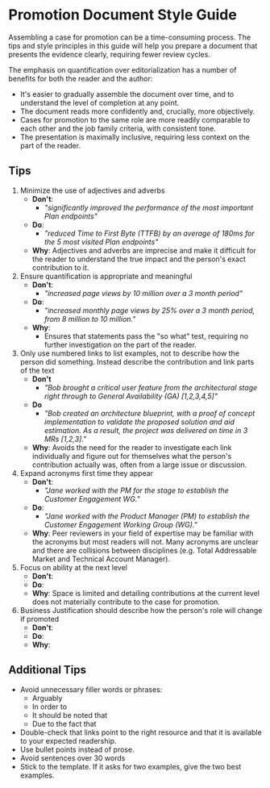 # Promotion Document Style Guide

Assembling a case for promotion can be a time-consuming process. The tips and style principles in this guide will help you prepare a document that presents the evidence clearly, requiring fewer review cycles.

The emphasis on quantification over editorialization has a number of benefits for both the reader and the author:

- It's easier to gradually assemble the document over time, and to understand the level of completion at any point.
- The document reads more confidently and, crucially, more objectively.
- Cases for promotion to the same role are more readily comparable to each other and the job family criteria, with consistent tone.
- The presentation is maximally inclusive, requiring less context on the part of the reader.

## Tips

1. Minimize the use of adjectives and adverbs
   - **Don't**:
     - _"significantly improved the performance of the most important Plan endpoints"_
   - **Do**:
     - _"reduced Time to First Byte (TTFB) by an average of 180ms for the 5 most visited Plan endpoints"_
   - **Why**: Adjectives and adverbs are imprecise and make it difficult for the reader to understand the true impact and the person's exact contribution to it.
1. Ensure quantification is appropriate and meaningful
   - **Don't**:
     - _"increased page views by 10 million over a 3 month period"_
   - **Do**:
     - _"increased monthly page views by 25% over a 3 month period, from 8 million to 10 million."_
   - **Why**:
     - Ensures that statements pass the "so what" test, requiring no further investigation on the part of the reader.
1. Only use numbered links to list examples, not to describe how the person did something. Instead describe the contribution and link parts of the text
   - **Don't**
     - _"Bob brought a critical user feature from the architectural stage right through to General Availability (GA) [1,2,3,4,5]"_
   - **Do**
     - _"Bob created an architecture blueprint, with a proof of concept implementation to validate the proposed solution and aid estimation. As a result, the project was delivered on time in 3 MRs [1,2,3]."_
   - **Why**: Avoids the need for the reader to investigate each link individually and figure out for themselves what the person's contribution actually was, often from a large issue or discussion.
1. Expand acronyms first time they appear
   - **Don't**:
     - _"Jane worked with the PM for the stage to establish the Customer Engagement WG."_
   - **Do**:
     - _"Jane worked with the Product Manager (PM) to establish the Customer Engagement Working Group (WG)."_
   - **Why**: Peer reviewers in your field of expertise may be familiar with the acronyms but most readers will not. Many acronyms are unclear and there are collisions between disciplines (e.g. Total Addressable Market and Technical Account Manager).
1. Focus on ability at the next level
   - **Don't**:
   - **Do**:
   - **Why**: Space is limited and detailing contributions at the current level does not materially contribute to the case for promotion.
1. Business Justification should describe how the person's role will change if promoted
   - **Don't**:
   - **Do**:
   - **Why**:

## Additional Tips

- Avoid unnecessary filler words or phrases:
  - Arguably
  - In order to
  - It should be noted that
  - Due to the fact that
- Double-check that links point to the right resource and that it is available to your expected readership.
- Use bullet points instead of prose.
- Avoid sentences over 30 words
- Stick to the template. If it asks for two examples, give the two best examples.
